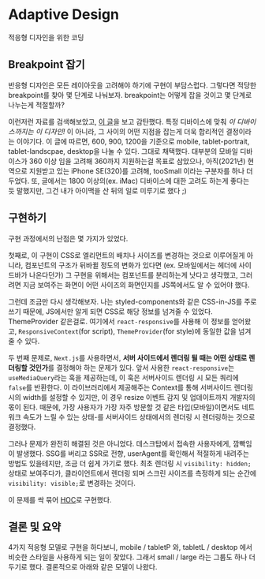 # Adaptive Design

적응형 디자인을 위한 코딩

## Breakpoint 잡기

반응형 디자인은 모든 레이아웃을 고려해야 하기에 구현이 부담스럽다. 그렇다면 적당한 breakpoint를 찾아 몇 단계로 나눠보자. breakpoint는 어떻게 잡을 것이고 몇 단계로 나누는게 적절할까?

이런저런 자료를 검색해보았고, [이 글](https://www.freecodecamp.org/news/88d6a5ba1862)을 보고 감탄했다.
특정 디바이스에 맞춰 _이 디바이스까지는 이 디자인!_ 이 아니라, 그 사이의 어떤 지점을 잡는게 더욱 합리적인 결정이라는 이야기다.
이 글에 따르면, 600, 900, 1200을 기준으로 mobile, tablet-portrait, tablet-landscpae, desktop을 나눌 수 있다. 그대로 채택했다.
대부분의 모바일 디바이스가 360 이상 임을 고려해 360까지 지원하는걸 목표로 삼았으나,
아직(2021년) 현역으로 지원받고 있는 iPhone SE(320)를 고려해, tooSmall 이라는 구분자를 하나 더 두었다.
또, 글에서는 1800 이상의(ex. iMac) 디바이스에 대한 고려도 하는게 좋다는 듯 말했지만, 그건 내가 아이맥을 산 뒤의 일로 미루기로 했다 ;)

## 구현하기

구현 과정에서의 난점은 몇 가지가 있었다.

첫째로, 이 구현이 CSS로 엘리먼트의 배치나 사이즈를 변경하는 것으로 이루어질게 아니라, 컴포넌트의 구조가 뒤바뀔 정도의 변화가 있다면
(ex. 모바일에서는 헤더에 사이드바가 나온다던가) 그 구현을 위해서는 컴포넌트를 분리하는게 낫다고 생각했고,
그러려면 지금 보여주는 화면이 어떤 사이즈의 화면인지를 JS쪽에서도 알 수 있어야 했다.

그런데 조금만 다시 생각해보자. 나는 styled-components와 같은 CSS-in-JS를 주로 쓰기 때문에, JS에서만 알게 되면 CSS로 해당 정보를 넘겨줄 수 있었다. ThemeProvider 같은걸로.
여기에서 `react-responsive`를 사용해 이 정보를 얻어왔고, `ResponsiveContext`(for script), `ThemeProvider`(for style)에 동일한 값을 넘겨줄 수 있다.

두 번째 문제로, `Next.js`를 사용하면서, **서버 사이드에서 렌더링 될 때는 어떤 상태로 렌더링할 것인가**를 결정해야 하는 문제가 있다.
앞서 사용한 `react-responsive`는 `useMediaQuery`라는 훅을 제공하는데, 이 훅은 서버사이드 렌더링 시 모든 쿼리에 `false`를 반환한다.
이 라이브러리에서 제공해주는 Context를 통해 서버사이드 렌더링 시의 width를 설정할 수 있지만, 이 경우 resize 이벤트 감지 및 업데이트까지 개발자의 몫이 된다.
때문에, 가장 사용자가 가장 자주 방문할 것 같은 타입(모바일)이면서도 네트워크 속도가 느릴 수 있는 상태-를 서버사이드 상태에서의 렌더링 시 렌더링하는 것으로 결정했다.

그러나 문제가 완전히 해결된 것은 아니었다. 데스크탑에서 접속한 사용자에게, 깜빡임이 발생했다.
SSG를 버리고 SSR로 전향, userAgent를 확인해서 적절하게 내려주는 방법도 있을테지만, 조금 더 쉽게 가기로 했다.
최초 렌더링 시 `visibility: hidden;` 상태로 보여주다가, 클라이언트에서 렌더링 되며 스크린 사이즈를 측정하게 되는 순간에 `visibility: visible;`로 변경하는 것이다.

이 문제를 싹 묶어 [HOC](https://github.com/FourwingsY/portfolio/blob/main/src/hocs/withResponsive.tsx)로 구현했다.

## 결론 및 요약

4가지 적응형 모델로 구현을 하다보니, mobile / tabletP 와, tabletL / desktop 에서 비슷한 스타일을 사용하게 되는 일이 잦았다. 그래서 small / large 라는 그룹도 하나 더 두기로 했다.
결론적으로 아래와 같은 모델이 나왔다.
